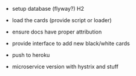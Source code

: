 - setup database (flyway?) H2
- load the cards (provide script or loader)

- ensure docs have proper attribution

- provide interface to add new black/white cards

- push to heroku

- microservice version with hystrix and stuff